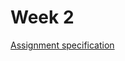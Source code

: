 # Week 2

[Assignment specification](https://coursera.cs.princeton.edu/algs4/assignments/queues/specification.php)
